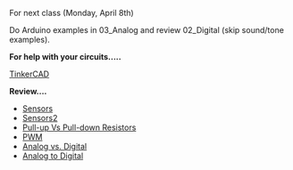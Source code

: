 For next class (Monday, April 8th)

Do Arduino examples in 03_Analog and review 02_Digital (skip sound/tone examples).  

**For help with your circuits.....**

[TinkerCAD](www.tinkercad.com)

**Review....**

* [Sensors](https://vimeo.com/102044250)
* [Sensors2](https://vimeo.com/102042976)
* [Pull-up Vs Pull-down Resistors](https://www.iot-experiments.com/pull-up-pull-down-resistor/)
* [PWM](https://www.arduino.cc/en/Tutorial/PWM)
* [Analog vs. Digital](https://www.arduino.cc/reference/en/language/functions/analog-io/analogwrite/)
* [Analog to Digital](https://learn.sparkfun.com/tutorials/analog-to-digital-conversion/all)
